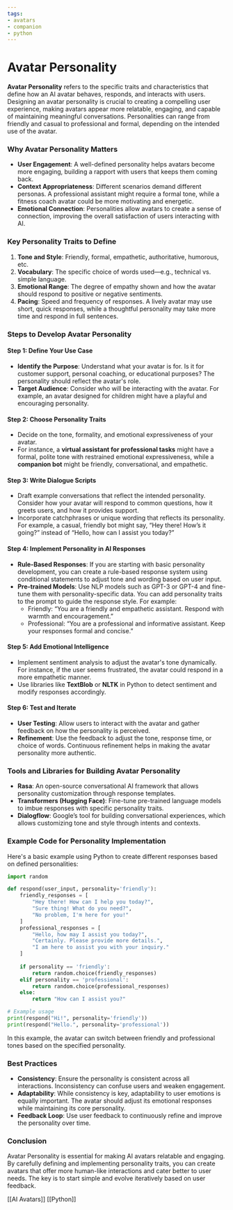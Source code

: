 ```yaml
---
tags:
- avatars
- companion
- python
---
```


# Avatar Personality

**Avatar Personality** refers to the specific traits and characteristics that define how an AI avatar behaves, responds, and interacts with users. Designing an avatar personality is crucial to creating a compelling user experience, making avatars appear more relatable, engaging, and capable of maintaining meaningful conversations. Personalities can range from friendly and casual to professional and formal, depending on the intended use of the avatar.

### Why Avatar Personality Matters

- **User Engagement**: A well-defined personality helps avatars become more engaging, building a rapport with users that keeps them coming back.
- **Context Appropriateness**: Different scenarios demand different personas. A professional assistant might require a formal tone, while a fitness coach avatar could be more motivating and energetic.
- **Emotional Connection**: Personalities allow avatars to create a sense of connection, improving the overall satisfaction of users interacting with AI.

### Key Personality Traits to Define

1. **Tone and Style**: Friendly, formal, empathetic, authoritative, humorous, etc.
2. **Vocabulary**: The specific choice of words used—e.g., technical vs. simple language.
3. **Emotional Range**: The degree of empathy shown and how the avatar should respond to positive or negative sentiments.
4. **Pacing**: Speed and frequency of responses. A lively avatar may use short, quick responses, while a thoughtful personality may take more time and respond in full sentences.

### Steps to Develop Avatar Personality

#### Step 1: Define Your Use Case

- **Identify the Purpose**: Understand what your avatar is for. Is it for customer support, personal coaching, or educational purposes? The personality should reflect the avatar's role.
- **Target Audience**: Consider who will be interacting with the avatar. For example, an avatar designed for children might have a playful and encouraging personality.

#### Step 2: Choose Personality Traits

- Decide on the tone, formality, and emotional expressiveness of your avatar.
- For instance, a **virtual assistant for professional tasks** might have a formal, polite tone with restrained emotional expressiveness, while a **companion bot** might be friendly, conversational, and empathetic.

#### Step 3: Write Dialogue Scripts

- Draft example conversations that reflect the intended personality. Consider how your avatar will respond to common questions, how it greets users, and how it provides support.
- Incorporate catchphrases or unique wording that reflects its personality. For example, a casual, friendly bot might say, “Hey there! How’s it going?” instead of “Hello, how can I assist you today?”

#### Step 4: Implement Personality in AI Responses

- **Rule-Based Responses**: If you are starting with basic personality development, you can create a rule-based response system using conditional statements to adjust tone and wording based on user input.
- **Pre-trained Models**: Use NLP models such as GPT-3 or GPT-4 and fine-tune them with personality-specific data. You can add personality traits to the prompt to guide the response style. For example:
    - Friendly: “You are a friendly and empathetic assistant. Respond with warmth and encouragement.”
    - Professional: “You are a professional and informative assistant. Keep your responses formal and concise.”

#### Step 5: Add Emotional Intelligence

- Implement sentiment analysis to adjust the avatar's tone dynamically. For instance, if the user seems frustrated, the avatar could respond in a more empathetic manner.
- Use libraries like **TextBlob** or **NLTK** in Python to detect sentiment and modify responses accordingly.

#### Step 6: Test and Iterate

- **User Testing**: Allow users to interact with the avatar and gather feedback on how the personality is perceived.
- **Refinement**: Use the feedback to adjust the tone, response time, or choice of words. Continuous refinement helps in making the avatar personality more authentic.

### Tools and Libraries for Building Avatar Personality

- **Rasa**: An open-source conversational AI framework that allows personality customization through response templates.
- **Transformers (Hugging Face)**: Fine-tune pre-trained language models to imbue responses with specific personality traits.
- **Dialogflow**: Google’s tool for building conversational experiences, which allows customizing tone and style through intents and contexts.

### Example Code for Personality Implementation

Here's a basic example using Python to create different responses based on defined personalities:

```python
import random

def respond(user_input, personality='friendly'):
    friendly_responses = [
        "Hey there! How can I help you today?",
        "Sure thing! What do you need?",
        "No problem, I'm here for you!"
    ]
    professional_responses = [
        "Hello, how may I assist you today?",
        "Certainly. Please provide more details.",
        "I am here to assist you with your inquiry."
    ]
    
    if personality == 'friendly':
        return random.choice(friendly_responses)
    elif personality == 'professional':
        return random.choice(professional_responses)
    else:
        return "How can I assist you?"

# Example usage
print(respond("Hi!", personality='friendly'))
print(respond("Hello.", personality='professional'))
```

In this example, the avatar can switch between friendly and professional tones based on the specified personality.

### Best Practices

- **Consistency**: Ensure the personality is consistent across all interactions. Inconsistency can confuse users and weaken engagement.
- **Adaptability**: While consistency is key, adaptability to user emotions is equally important. The avatar should adjust its emotional responses while maintaining its core personality.
- **Feedback Loop**: Use user feedback to continuously refine and improve the personality over time.

### Conclusion

Avatar Personality is essential for making AI avatars relatable and engaging. By carefully defining and implementing personality traits, you can create avatars that offer more human-like interactions and cater better to user needs. The key is to start simple and evolve iteratively based on user feedback.

[[AI Avatars]]    [[Python]]
